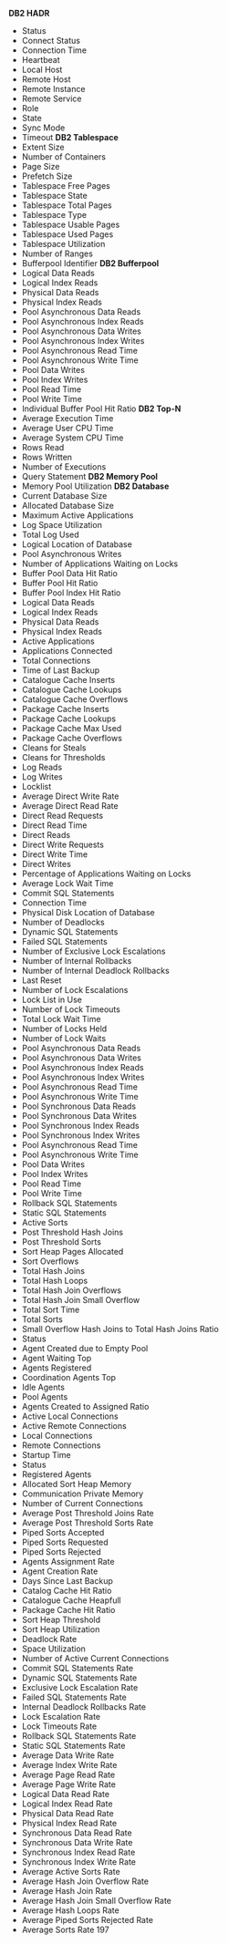 **DB2 HADR**
 - Status
 - Connect Status
 - Connection Time
 - Heartbeat
 - Local Host
 - Remote Host
 - Remote Instance
 - Remote Service
 - Role
 - State
 - Sync Mode
 - Timeout
**DB2 Tablespace**
 - Extent Size
 - Number of Containers
 - Page Size
 - Prefetch Size
 - Tablespace Free Pages
 - Tablespace State
 - Tablespace Total Pages
 - Tablespace Type
 - Tablespace Usable Pages
 - Tablespace Used Pages
 - Tablespace Utilization
 - Number of Ranges
 - Bufferpool Identifier
**DB2 Bufferpool**
 - Logical Data Reads
 - Logical Index Reads
 - Physical Data Reads
 - Physical Index Reads
 - Pool Asynchronous Data Reads
 - Pool Asynchronous Index Reads
 - Pool Asynchronous Data Writes
 - Pool Asynchronous Index Writes
 - Pool Asynchronous Read Time
 - Pool Asynchronous Write Time
 - Pool Data Writes
 - Pool Index Writes
 - Pool Read Time
 - Pool Write Time
 - Individual Buffer Pool Hit Ratio
**DB2 Top-N**
 - Average Execution Time
 - Average User CPU Time
 - Average System CPU Time
 - Rows Read
 - Rows Written
 - Number of Executions
 - Query Statement
**DB2 Memory Pool**
 - Memory Pool Utilization
**DB2 Database**
 - Current Database Size
 - Allocated Database Size
 - Maximum Active Applications
 - Log Space Utilization
 - Total Log Used
 - Logical Location of Database
 - Pool Asynchronous Writes
 - Number of Applications Waiting on Locks
 - Buffer Pool Data Hit Ratio
 - Buffer Pool Hit Ratio
 - Buffer Pool Index Hit Ratio
 - Logical Data Reads
 - Logical Index Reads
 - Physical Data Reads
 - Physical Index Reads
 - Active Applications
 - Applications Connected
 - Total Connections
 - Time of Last Backup
 - Catalogue Cache Inserts
 - Catalogue Cache Lookups
 - Catalogue Cache Overflows
 - Package Cache Inserts
 - Package Cache Lookups
 - Package Cache Max Used
 - Package Cache Overflows
 - Cleans for Steals
 - Cleans for Thresholds
 - Log Reads
 - Log Writes
 - Locklist
 - Average Direct Write Rate
 - Average Direct Read Rate
 - Direct Read Requests
 - Direct Read Time
 - Direct Reads
 - Direct Write Requests
 - Direct Write Time
 - Direct Writes
 - Percentage of Applications Waiting on Locks
 - Average Lock Wait Time
 - Commit SQL Statements
 - Connection Time
 - Physical Disk Location of Database
 - Number of Deadlocks
 - Dynamic SQL Statements
 - Failed SQL Statements
 - Number of Exclusive Lock Escalations
 - Number of Internal Rollbacks
 - Number of Internal Deadlock Rollbacks
 - Last Reset
 - Number of Lock Escalations
 - Lock List in Use
 - Number of Lock Timeouts
 - Total Lock Wait Time
 - Number of Locks Held
 - Number of Lock Waits
 - Pool Asynchronous Data Reads
 - Pool Asynchronous Data Writes
 - Pool Asynchronous Index Reads
 - Pool Asynchronous Index Writes
 - Pool Asynchronous Read Time
 - Pool Asynchronous Write Time
 - Pool Synchronous Data Reads
 - Pool Synchronous Data Writes
 - Pool Synchronous Index Reads
 - Pool Synchronous Index Writes
 - Pool Asynchronous Read Time
 - Pool Asynchronous Write Time
 - Pool Data Writes
 - Pool Index Writes
 - Pool Read Time
 - Pool Write Time
 - Rollback SQL Statements
 - Static SQL Statements
 - Active Sorts
 - Post Threshold Hash Joins
 - Post Threshold Sorts
 - Sort Heap Pages Allocated
 - Sort Overflows
 - Total Hash Joins
 - Total Hash Loops
 - Total Hash Join Overflows
 - Total Hash Join Small Overflow
 - Total Sort Time
 - Total Sorts
 - Small Overflow Hash Joins to Total Hash Joins Ratio
 - Status
 - Agent Created due to Empty Pool
 - Agent Waiting Top
 - Agents Registered
 - Coordination Agents Top
 - Idle Agents
 - Pool Agents
 - Agents Created to Assigned Ratio
 - Active Local Connections
 - Active Remote Connections
 - Local Connections
 - Remote Connections
 - Startup Time
 - Status
 - Registered Agents
 - Allocated Sort Heap Memory
 - Communication Private Memory
 - Number of Current Connections
 - Average Post Threshold Joins Rate
 - Average Post Threshold Sorts Rate
 - Piped Sorts Accepted
 - Piped Sorts Requested
 - Piped Sorts Rejected
 - Agents Assignment Rate
 - Agent Creation Rate
 - Days Since Last Backup
 - Catalog Cache Hit Ratio
 - Catalogue Cache Heapfull
 - Package Cache Hit Ratio
 - Sort Heap Threshold
 - Sort Heap Utilization
 - Deadlock Rate
 - Space Utilization
 - Number of Active Current Connections
 - Commit SQL Statements Rate
 - Dynamic SQL Statements Rate
 - Exclusive Lock Escalation Rate
 - Failed SQL Statements Rate
 - Internal Deadlock Rollbacks Rate
 - Lock Escalation Rate
 - Lock Timeouts Rate
 - Rollback SQL Statements Rate
 - Static SQL Statements Rate
 - Average Data Write Rate
 - Average Index Write Rate
 - Average Page Read Rate
 - Average Page Write Rate
 - Logical Data Read Rate
 - Logical Index Read Rate
 - Physical Data Read Rate
 - Physical Index Read Rate
 - Synchronous Data Read Rate
 - Synchronous Data Write Rate
 - Synchronous Index Read Rate
 - Synchronous Index Write Rate
 - Average Active Sorts Rate
 - Average Hash Join Overflow Rate
 - Average Hash Join Rate
 - Average Hash Join Small Overflow Rate
 - Average Hash Loops Rate
 - Average Piped Sorts Rejected Rate
 - Average Sorts Rate
197
